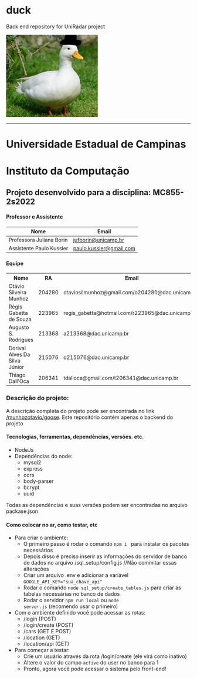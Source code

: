 # duck
Back end repository for UniRadar project

<img src="https://github.com/munhozotavio/duck/blob/main/src/img/duck_hat.png" width="250" heigh="400"/>

<hr/>

# Universidade Estadual de Campinas
# Instituto da Computação

## Projeto desenvolvido para a disciplina: MC855-2s2022

#### Professor e Assistente

| Nome                     | Email                   |
| ------------------------ | ------------------------|
| Professora Juliana Borin | jufborin@unicamp.br     |
| Assistente Paulo Kussler | paulo.kussler@gmail.com |


#### Equipe

<table>
 <tr>
  <th>Nome</th>
  <th>RA</th>
  <th>Email</th>
  <th>Git</th>
 </tr>
 <tr>
  <td>Otávio Silveira Munhoz</td>
  <td>204280</td>
  <td>otaviosilmunhoz@gmail.com/o204280@dac.unicamp.br</td>
  <td>/munhozotavio</td>
 </tr>
 
 <tr>
  <td>Régis Gabetta de Souza</td>
  <td>223965</td>
  <td>regis_gabetta@hotmail.com/r223965@dac.unicamp.br</td>
  <td>/Regis-Gabetta</td>
 </tr>
 
 <tr>
  <td>Augusto S. Rodrigues</td>
  <td>213368</td>
  <td>a213368@dac.unicamp.br</td>
  <td>/AugustoSRodrigues</td>
 </tr>
 
 <tr>
  <td>Dorival Alves Da Silva Júnior</td>
  <td>215076</td>
  <td>d215076@dac.unicamp.br</td>
  <td>/Dorivis</td>
 </tr>
 
  <tr>
  <td>Thiago Dall'Oca</td>
  <td>206341</td>
  <td>tdalloca@gmail.com/t206341@dac.unicamp.br</td>
  <td>/tiagodalloca</td>
 </tr>
 
</table>

</hr>

### Descrição do projeto:
A descrição completa do projeto pode ser encontrada no link <a href="https://github.com/munhozotavio/goose">/munhozotavio/goose</a>. Este repositório contém apenas o backend do projeto

#### Tecnologias, ferramentas, dependências, versões. etc. 
- NodeJs
- Dependências do node:
  - mysql2
  - express
  - cors
  - body-parser
  - bcrypt
  - uuid 
 
Todas as dependências e suas versões podem ser encontradas no arquivo packase.json 
 
#### Como colocar no ar, como testar, etc
- Para criar o ambiente:
  - O primeiro passo é rodar o comando <code>npm i </code> para instalar os pacotes necessários
  - Depois disso é preciso inserir as informações do servidor de banco de dados no arquivo /sql_setup/config.js //Não commitar essas alterações
  - Criar um arquivo .env e adicionar a variável <code>GOOGLE_API_KEY="sua_chave_api"</code>
  - Rodar o comando <code>node sql_setup/create_tables.js</code> para criar as tabelas necessárias no banco de dados
  - Rodar o servidor <code>npm run local</code> ou <code>node server.js</code> (recomendo usar o primeiro)
- Com o ambiente definido você pode acessar as rotas:
  - /login (POST)
  - /login/create (POST)
  - /cars (GET E POST)
  - /location (GET)
  - /location/api (GET)
- Para começar a testar:
  - Crie um usuário através da rota /login/create (ele virá como inativo)
  - Altere o valor do campo <code>active</code> do user no banco para 1
  - Pronto, agora você pode acessar o sistema pelo front-end!
